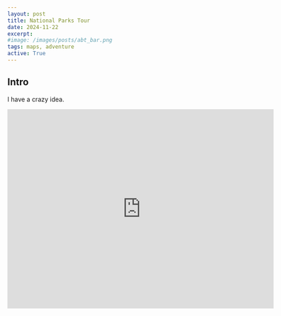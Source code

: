 ```yaml
---
layout: post
title: National Parks Tour
date: 2024-11-22
excerpt: 
#image: /images/posts/abt_bar.png
tags: maps, adventure
active: True
---
```


## Intro
I have a crazy idea.
<iframe src="https://www.google.com/maps/embed?pb=!1m68!1m12!1m3!1d12529657.379005427!2d-111.69333096711979!3d39.941425825244345!2m3!1f0!2f0!3f0!3m2!1i1024!2i768!4f13.1!4m53!3e0!4m3!3m2!1d43.0514673!2d-89.5501317!4m5!1s0x877d42a59ebba5fb%3A0xc471615a3e93b7c7!2sRapid%20City%2C%20SD!3m2!1d44.080543399999996!2d-103.23101489999999!4m5!1s0x535255b446d7b19f%3A0x77cad76b7b841f30!2sMoose%2C%20WY!3m2!1d43.655765699999996!2d-110.7182646!4m5!1s0x8747e1ee4518a6a9%3A0x15a452a9c502e6aa!2sCanyonlands%20National%20Park%2C%20Utah!3m2!1d38.2135733!2d-109.9025345!4m5!1s0x87356bc602c3eb2d%3A0x6be9d8fbbeac6d06!2sBryce%20Canyon%20National%20Park%2C%20Utah!3m2!1d37.5930377!2d-112.1870895!4m5!1s0x8733109224db22ad%3A0xc96303cc4e475ee2!2sGrand%20Canyon%20Visitor%20Center%2C%20South%20Entrance%20Road%2C%20Grand%20Canyon%20Village%2C%20AZ!3m2!1d36.0591151!2d-112.1091934!4m5!1s0x80caf61a860daa51%3A0x4f42ea69d128c495!2sArches%20National%20Park%2C%20Utah!3m2!1d38.7328166!2d-109.5746222!4m5!1s0x876979e4455903e9%3A0xfa27ee43a78e8217!2sRocky%20Mountain%20National%20Park%2C%20Colorado!3m2!1d40.342793199999996!2d-105.68363889999999!4m5!1s0x8807a57ded790729%3A0xc4b4cf507988f6bb!2s9502%20Watts%20Rd%2C%20Verona%2C%20WI%2053593%2C%20USA!3m2!1d43.0514474!2d-89.55027899999999!5e0!3m2!1sen!2sus!4v1732297444137!5m2!1sen!2sus" width="600" height="450" style="border:0;" allowfullscreen="" loading="lazy" referrerpolicy="no-referrer-when-downgrade"></iframe>
